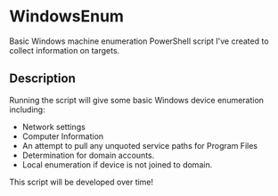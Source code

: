 # WindowsEnum
Basic Windows machine enumeration PowerShell script I've created to collect information on targets. 



<H2> Description</H2>

Running the script will give some basic Windows device enumeration including:

* Network settings
* Computer Information
* An attempt to pull any unquoted service paths for Program Files
* Determination for domain accounts.
* Local enumeration if device is not joined to domain.


This script will be developed over time!
